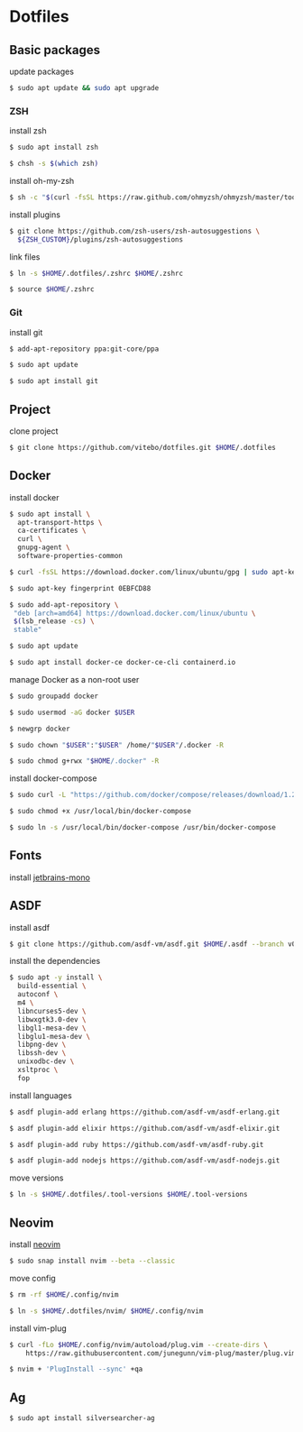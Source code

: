 # Dotfiles

## Basic packages

update packages
```sh
$ sudo apt update && sudo apt upgrade
```

### ZSH
install zsh
```sh
$ sudo apt install zsh

$ chsh -s $(which zsh)
```

install oh-my-zsh
```sh
$ sh -c "$(curl -fsSL https://raw.github.com/ohmyzsh/ohmyzsh/master/tools/install.sh)"
```

install plugins
```sh
$ git clone https://github.com/zsh-users/zsh-autosuggestions \
  ${ZSH_CUSTOM}/plugins/zsh-autosuggestions
```

link files
```sh
$ ln -s $HOME/.dotfiles/.zshrc $HOME/.zshrc

$ source $HOME/.zshrc
```

### Git

install git
```sh
$ add-apt-repository ppa:git-core/ppa

$ sudo apt update

$ sudo apt install git
```

## Project

clone project
```sh
$ git clone https://github.com/vitebo/dotfiles.git $HOME/.dotfiles
```

## Docker

install docker
```sh
$ sudo apt install \
  apt-transport-https \
  ca-certificates \
  curl \
  gnupg-agent \
  software-properties-common

$ curl -fsSL https://download.docker.com/linux/ubuntu/gpg | sudo apt-key add -

$ sudo apt-key fingerprint 0EBFCD88

$ sudo add-apt-repository \
 "deb [arch=amd64] https://download.docker.com/linux/ubuntu \
 $(lsb_release -cs) \
 stable"

$ sudo apt update

$ sudo apt install docker-ce docker-ce-cli containerd.io
```

manage Docker as a non-root user
```sh
$ sudo groupadd docker

$ sudo usermod -aG docker $USER

$ newgrp docker 

$ sudo chown "$USER":"$USER" /home/"$USER"/.docker -R

$ sudo chmod g+rwx "$HOME/.docker" -R
```

install docker-compose
```sh
$ sudo curl -L "https://github.com/docker/compose/releases/download/1.26.2/docker-compose-$(uname -s)-$(uname -m)" -o /usr/local/bin/docker-compose

$ sudo chmod +x /usr/local/bin/docker-compose

$ sudo ln -s /usr/local/bin/docker-compose /usr/bin/docker-compose
```

## Fonts

install [jetbrains-mono](https://www.jetbrains.com/pt-pt/lp/mono/)

## ASDF

install asdf
```sh
$ git clone https://github.com/asdf-vm/asdf.git $HOME/.asdf --branch v0.7.1
```

install the dependencies
```sh
$ sudo apt -y install \
  build-essential \
  autoconf \
  m4 \
  libncurses5-dev \
  libwxgtk3.0-dev \
  libgl1-mesa-dev \
  libglu1-mesa-dev \
  libpng-dev \
  libssh-dev \
  unixodbc-dev \
  xsltproc \
  fop
```

install languages
```sh
$ asdf plugin-add erlang https://github.com/asdf-vm/asdf-erlang.git

$ asdf plugin-add elixir https://github.com/asdf-vm/asdf-elixir.git

$ asdf plugin-add ruby https://github.com/asdf-vm/asdf-ruby.git

$ asdf plugin-add nodejs https://github.com/asdf-vm/asdf-nodejs.git
```

move versions
```sh
$ ln -s $HOME/.dotfiles/.tool-versions $HOME/.tool-versions
```

## Neovim

install [neovim](https://github.com/neovim/neovim/wiki/Installing-Neovim#ubuntu)
```sh
$ sudo snap install nvim --beta --classic
```

move config
```sh
$ rm -rf $HOME/.config/nvim

$ ln -s $HOME/.dotfiles/nvim/ $HOME/.config/nvim
```

install vim-plug
```sh
$ curl -fLo $HOME/.config/nvim/autoload/plug.vim --create-dirs \
    https://raw.githubusercontent.com/junegunn/vim-plug/master/plug.vim

$ nvim + 'PlugInstall --sync' +qa
```

## Ag
```sh
$ sudo apt install silversearcher-ag
```